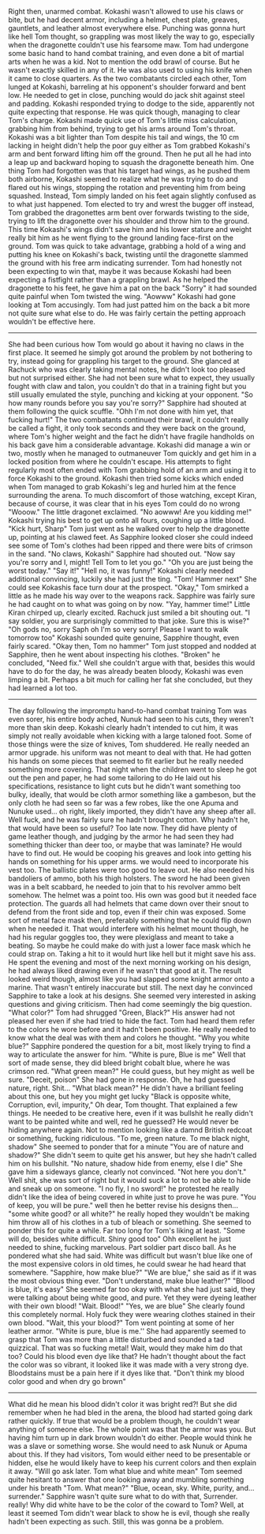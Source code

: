 
Right then, unarmed combat. Kokashi wasn't allowed to use his claws or bite, but he had decent armor, including a helmet, chest plate, greaves, gauntlets, and leather almost everywhere else. Punching was gonna hurt like hell Tom thought, so grappling was most likely the way to go, especially when the dragonette couldn't use his fearsome maw.
Tom had undergone some basic hand to hand combat training, and even done a bit of martial arts when he was a kid. Not to mention the odd brawl of course. But he wasn't exactly skilled in any of it. He was also used to using his knife when it came to close quarters. As the two combatants circled each other, Tom lunged at Kokashi, barreling at his opponent's shoulder forward and bent low. He needed to get in close, punching would do jack shit against steel and padding.
Kokashi responded trying to dodge to the side, apparently not quite expecting that response. He was quick though, managing to clear Tom's charge. Kokashi made quick use of Tom's little miss calculation, grabbing him from behind, trying to get his arms around Tom's throat. Kokashi was a bit lighter than Tom despite his tail and wings, the 10 cm lacking in height didn't help the poor guy either as Tom grabbed Kokashi's arm and bent forward lifting him off the ground. Then he put all he had into a leap up and backward hoping to squash the dragonette beneath him.
One thing Tom had forgotten was that his target had wings, as he pushed them both airborne, Kokashi seemed to realize what he was trying to do and flared out his wings, stopping the rotation and preventing him from being squashed. Instead, Tom simply landed on his feet again slightly confused as to what just happened. Tom elected to try and wrest the bugger off instead, Tom grabbed the dragonettes arm bent over forwards twisting to the side, trying to lift the dragonette over his shoulder and throw him to the ground. This time Kokashi's wings didn't save him and his lower stature and weight really bit him as he went flying to the ground landing face-first on the ground.
Tom was quick to take advantage, grabbing a hold of a wing and putting his knee on Kokashi's back, twisting until the dragonette slammed the ground with his free arm indicating surrender. Tom had honestly not been expecting to win that, maybe it was because Kokashi had been expecting a fistfight rather than a grappling brawl. As he helped the dragonette to his feet, he gave him a pat on the back "Sorry" it had sounded quite painful when Tom twisted the wing.
"Aowww" Kokashi had gone looking at Tom accusingly. Tom had just patted him on the back a bit more not quite sure what else to do. He was fairly certain the petting approach wouldn't be effective here.
***
She had been curious how Tom would go about it having no claws in the first place. It seemed he simply got around the problem by not bothering to try, instead going for grappling his target to the ground. She glanced at Rachuck who was clearly taking mental notes, he didn't look too pleased but not surprised either. She had not been sure what to expect, they usually fought with claw and talon, you couldn't do that in a training fight but you still usually emulated the style, punching and kicking at your opponent.
"So how many rounds before you say you're sorry?" Sapphire had shouted at them following the quick scuffle.
"Ohh I'm not done with him yet, that fucking hurt!"
The two combatants continued their brawl, it couldn't really be called a fight, it only took seconds and they were back on the ground, where Tom's higher weight and the fact he didn't have fragile handholds on his back gave him a considerable advantage. Kokashi did manage a win or two, mostly when he managed to outmaneuver Tom quickly and get him in a locked position from where he couldn't escape. His attempts to fight regularly most often ended with Tom grabbing hold of an arm and using it to force Kokashi to the ground. Kokashi then tried some kicks which ended when Tom managed to grab Kokashi's leg and hurled him at the fence surrounding the arena. To much discomfort of those watching, except Kiran, because of course, it was clear that in his eyes Tom could do no wrong
"Wooow." The little dragonet exclaimed.
"No aowww! Are you kidding me!" Kokashi trying his best to get up onto all fours, coughing up a little blood.
"Kick hurt, Sharp" Tom just went as he walked over to help the dragonette up, pointing at his clawed feet. As Sapphire looked closer she could indeed see some of Tom's clothes had been ripped and there were bits of crimson in the sand.
"No claws, Kokashi" Sapphire had shouted out. "Now say you're sorry and I, might! Tell Tom to let you go."
"Oh you are just being the worst today."
"Say it!"
"Hell no, it was funny!" Kokashi clearly needed additional convincing, luckily she had just the ting.
"Tom! Hammer next" She could see Kokashis face turn dour at the prospect.
"Okay," Tom smirked a little as he made his way over to the weapons rack. Sapphire was fairly sure he had caught on to what was going on by now.
"Yay, hammer time!" Little Kiran chirped up, clearly excited.
Rachuck just smiled a bit shouting out. "I say soldier, you are surprisingly committed to that joke. Sure this is wise?"
"Oh gods no, sorry Saph oh I'm so very sorry! Please I want to walk tomorrow too" Kokashi sounded quite genuine, Sapphire thought, even fairly scared.
"Okay then, Tom no hammer" Tom just stopped and nodded at Sapphire, then he went about inspecting his clothes.
"Broken" he concluded, "Need fix." Well she couldn't argue with that, besides this would have to do for the day, he was already beaten bloody, Kokashi was even limping a bit. Perhaps a bit much for calling her fat she concluded, but they had learned a lot too.
***
The day following the impromptu hand-to-hand combat training Tom was even sorer, his entire body ached, Nunuk had seen to his cuts, they weren't more than skin deep. Kokashi clearly hadn't intended to cut him, it was simply not really avoidable when kicking with a large taloned foot. Some of those things were the size of knives, Tom shuddered.
He really needed an armor upgrade. his uniform was not meant to deal with that. He had gotten his hands on some pieces that seemed to fit earlier but he really needed something more covering. That night when the children went to sleep he got out the pen and paper, he had some tailoring to do
He laid out his specifications, resistance to light cuts but he didn't want something too bulky, ideally, that would be cloth armor something like a gambeson, but the only cloth he had seen so far was a few robes, like the one Apuma and Nunuke used… oh right, likely imported, they didn't have any sheep after all. Well fuck, and he was fairly sure he hadn't brought cotton. Why hadn't he, that would have been so useful? Too late now. They did have plenty of game leather though, and judging by the armor he had seen they had something thicker than deer too, or maybe that was laminate? He would have to find out.
He would be cooping his greaves and look into getting his hands on something for his upper arms. we would need to incorporate his vest too. The ballistic plates were too good to leave out. He also needed his bandoliers of ammo, both his thigh holsters. The sword he had been given was in a belt scabbard, he needed to join that to his revolver ammo belt somehow. The helmet was a point too. His own was good but it needed face protection. The guards all had helmets that came down over their snout to defend from the front side and top, even if their chin was exposed.
Some sort of metal face mask then, preferably something that he could flip down when he needed it. That would interfere with his helmet mount though, he had his regular goggles too, they were plexiglass and meant to take a beating. So maybe he could make do with just a lower face mask which he could strap on. Taking a hit to it would hurt like hell but it might save his ass.
He spent the evening and most of the next morning working on his design, he had always liked drawing even if he wasn't that good at it. The result looked weird though, almost like you had slapped some knight armor onto a marine. That wasn't entirely inaccurate but still. The next day he convinced Sapphire to take a look at his designs. She seemed very interested in asking questions and giving criticism. Then had come seemingly the big question. "What color?"
Tom had shrugged "Green, Black?"
His answer had not pleased her even if she had tried to hide the fact. Tom had heard them refer to the colors he wore before and it hadn't been positive. He really needed to know what the deal was with them and colors he thought.
"Why you white blue?" Sapphire pondered the question for a bit, most likely trying to find a way to articulate the answer for him.
"White is pure, Blue is me" Well that sort of made sense, they did bleed bright cobalt blue, where he was crimson red.
"What green mean?" He could guess, but hey might as well be sure.
"Deceit, poison" She had gone in response. Oh, he had guessed nature, right. Shit...
"What black mean?" He didn't have a brilliant feeling about this one, but hey you might get lucky
"Black is opposite white, Corruption, evil, impurity," Oh dear, Tom thought. That explained a few things. He needed to be creative here, even if it was bullshit he really didn't want to be painted white and well, red he guessed? He would never be hiding anywhere again. Not to mention looking like a damnd British redcoat or something, fucking ridiculous.
"To me, green nature. To me black night, shadow" She seemed to ponder that for a minute
"You are of nature and shadow?" She didn't seem to quite get his answer, but hey she hadn't called him on his bullshit.
"No nature, shadow hide from enemy, else I die" She gave him a sideways glance, clearly not convinced.
"Not here you don't." Well shit, she was sort of right but it would suck a lot to not be able to hide and sneak up on someone.
"I no fly, I no sword!" he protested he really didn't like the idea of being covered in white just to prove he was pure.
"You of keep, you will be pure." well then he better revise his designs then...
"some white good? or all white?" he really hoped they wouldn't be making him throw all of his clothes in a tub of bleach or something. She seemed to ponder this for quite a while. Far too long for Tom's liking at least.
"Some will do, besides white difficult. Shiny good too" Ohh excellent he just needed to shine, fucking marvelous. Part soldier part disco ball. As he pondered what she had said. White was difficult but wasn't blue like one of the most expensive colors in old times, he could swear he had heard that somewhere.
"Sapphire, how make blue?"
"We are blue," she said as if it was the most obvious thing ever.
"Don't understand, make blue leather?"
"Blood is blue, it's easy" She seemed far too okay with what she had just said, they were talking about being white good, and pure. Yet they were dyeing leather with their own blood!
"Wait. Blood!"
"Yes, we are blue" She clearly found this completely normal. Holy fuck they were wearing clothes stained in their own blood.
"Wait, this your blood?" Tom went pointing at some of her leather armor.
"White is pure, blue is me.'' She had apparently seemed to grasp that Tom was more than a little disturbed and sounded a tad quizzical. That was so fucking metal! Wait, would they make him do that too? Could his blood even dye like that? He hadn't thought about the fact the color was so vibrant, it looked like it was made with a very strong dye. Bloodstains must be a pain here if it dyes like that.
"Don't think my blood color good and when dry go brown"
***
What did he mean his blood didn't color it was bright red?! But she did remember when he had bled in the arena, the blood had started going dark rather quickly. If true that would be a problem though, he couldn't wear anything of someone else. The whole point was that the armor was you. But having him turn up in dark brown wouldn't do either. People would think he was a slave or something worse. She would need to ask Nunuk or Apuma about this. If they had visitors, Tom would either need to be presentable or hidden, else he would likely have to keep his current colors and then explain it away.
"Will go ask later. Tom what blue and white mean" Tom seemed quite hesitant to answer that one looking away and mumbling something under his breath
"Tom. What mean?"
"Blue, ocean, sky. White, purity, and… surrender."  Sapphire wasn't quite sure what to do with that, Surrender. really! Why did white have to be the color of the coward to Tom? Well, at least it seemed Tom didn't wear black to show he is evil, though she really hadn't been expecting as such. Still, this was gonna be a problem.